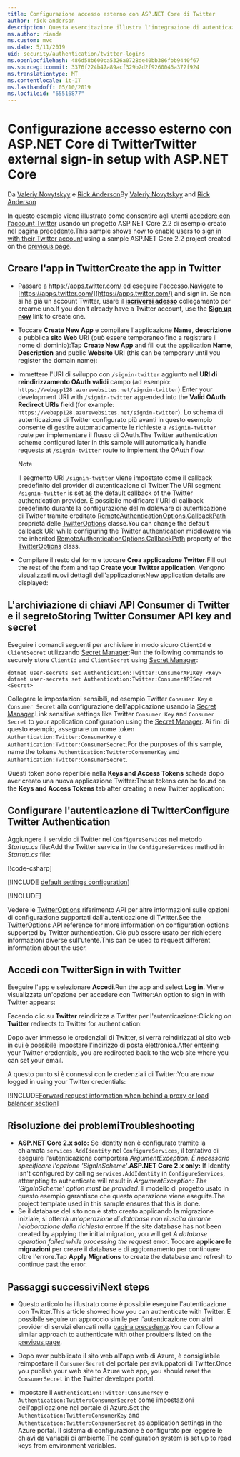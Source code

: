 ```yaml
---
title: Configurazione accesso esterno con ASP.NET Core di Twitter
author: rick-anderson
description: Questa esercitazione illustra l'integrazione di autenticazione dell'utente account Twitter in un'app ASP.NET Core esistente.
ms.author: riande
ms.custom: mvc
ms.date: 5/11/2019
uid: security/authentication/twitter-logins
ms.openlocfilehash: 486d58b600ca5326a0728de40bb386fbb9440f67
ms.sourcegitcommit: 3376f224b47a89acf329b2d2f9260046a372f924
ms.translationtype: MT
ms.contentlocale: it-IT
ms.lasthandoff: 05/10/2019
ms.locfileid: "65516877"
---
```

# <a name="twitter-external-sign-in-setup-with-aspnet-core"></a><span data-ttu-id="4aa19-103">Configurazione accesso esterno con ASP.NET Core di Twitter</span><span class="sxs-lookup"><span data-stu-id="4aa19-103">Twitter external sign-in setup with ASP.NET Core</span></span>

<span data-ttu-id="4aa19-104">Da [Valeriy Novytskyy](https://github.com/01binary) e [Rick Anderson](https://twitter.com/RickAndMSFT)</span><span class="sxs-lookup"><span data-stu-id="4aa19-104">By [Valeriy Novytskyy](https://github.com/01binary) and [Rick Anderson](https://twitter.com/RickAndMSFT)</span></span>

<span data-ttu-id="4aa19-105">In questo esempio viene illustrato come consentire agli utenti [accedere con l'account Twitter](https://dev.twitter.com/web/sign-in/desktop-browser) usando un progetto ASP.NET Core 2.2 di esempio creato nel [pagina precedente](xref:security/authentication/social/index).</span><span class="sxs-lookup"><span data-stu-id="4aa19-105">This sample shows how to enable users to [sign in with their Twitter account](https://dev.twitter.com/web/sign-in/desktop-browser) using a sample ASP.NET Core 2.2 project created on the [previous page](xref:security/authentication/social/index).</span></span>

## <a name="create-the-app-in-twitter"></a><span data-ttu-id="4aa19-106">Creare l'app in Twitter</span><span class="sxs-lookup"><span data-stu-id="4aa19-106">Create the app in Twitter</span></span>

* <span data-ttu-id="4aa19-107">Passare a [ https://apps.twitter.com/ ](https://apps.twitter.com/) ed eseguire l'accesso.</span><span class="sxs-lookup"><span data-stu-id="4aa19-107">Navigate to [https://apps.twitter.com/](https://apps.twitter.com/) and sign in.</span></span> <span data-ttu-id="4aa19-108">Se non si ha già un account Twitter, usare il **[iscriversi adesso](https://twitter.com/signup)** collegamento per crearne uno.</span><span class="sxs-lookup"><span data-stu-id="4aa19-108">If you don't already have a Twitter account, use the **[Sign up now](https://twitter.com/signup)** link to create one.</span></span>

* <span data-ttu-id="4aa19-109">Toccare **Create New App** e compilare l'applicazione **Name**, **descrizione** e pubblica **sito Web** URI (può essere temporaneo fino a registrare il nome di dominio):</span><span class="sxs-lookup"><span data-stu-id="4aa19-109">Tap **Create New App** and fill out the application **Name**, **Description** and public **Website** URI (this can be temporary until you register the domain name):</span></span>

* <span data-ttu-id="4aa19-110">Immettere l'URI di sviluppo con `/signin-twitter` aggiunto nel **URI di reindirizzamento OAuth validi** campo (ad esempio: `https://webapp128.azurewebsites.net/signin-twitter`).</span><span class="sxs-lookup"><span data-stu-id="4aa19-110">Enter your development URI with `/signin-twitter` appended into the **Valid OAuth Redirect URIs** field (for example: `https://webapp128.azurewebsites.net/signin-twitter`).</span></span> <span data-ttu-id="4aa19-111">Lo schema di autenticazione di Twitter configurato più avanti in questo esempio consente di gestire automaticamente le richieste a `/signin-twitter` route per implementare il flusso di OAuth.</span><span class="sxs-lookup"><span data-stu-id="4aa19-111">The Twitter authentication scheme configured later in this sample will automatically handle requests at `/signin-twitter` route to implement the OAuth flow.</span></span>

  > [!NOTE]
  > <span data-ttu-id="4aa19-112">Il segmento URI `/signin-twitter` viene impostato come il callback predefinito del provider di autenticazione di Twitter.</span><span class="sxs-lookup"><span data-stu-id="4aa19-112">The URI segment `/signin-twitter` is set as the default callback of the Twitter authentication provider.</span></span> <span data-ttu-id="4aa19-113">È possibile modificare l'URI di callback predefinito durante la configurazione del middleware di autenticazione di Twitter tramite ereditato [RemoteAuthenticationOptions.CallbackPath](/dotnet/api/microsoft.aspnetcore.authentication.remoteauthenticationoptions.callbackpath) proprietà delle [TwitterOptions](/dotnet/api/microsoft.aspnetcore.authentication.twitter.twitteroptions) classe.</span><span class="sxs-lookup"><span data-stu-id="4aa19-113">You can change the default callback URI while configuring the Twitter authentication middleware via the inherited [RemoteAuthenticationOptions.CallbackPath](/dotnet/api/microsoft.aspnetcore.authentication.remoteauthenticationoptions.callbackpath) property of the [TwitterOptions](/dotnet/api/microsoft.aspnetcore.authentication.twitter.twitteroptions) class.</span></span>

* <span data-ttu-id="4aa19-114">Compilare il resto del form e toccare **Crea applicazione Twitter**.</span><span class="sxs-lookup"><span data-stu-id="4aa19-114">Fill out the rest of the form and tap **Create your Twitter application**.</span></span> <span data-ttu-id="4aa19-115">Vengono visualizzati nuovi dettagli dell'applicazione:</span><span class="sxs-lookup"><span data-stu-id="4aa19-115">New application details are displayed:</span></span>

## <a name="storing-twitter-consumer-api-key-and-secret"></a><span data-ttu-id="4aa19-116">L'archiviazione di chiavi API Consumer di Twitter e il segreto</span><span class="sxs-lookup"><span data-stu-id="4aa19-116">Storing Twitter Consumer API key and secret</span></span>

<span data-ttu-id="4aa19-117">Eseguire i comandi seguenti per archiviare in modo sicuro `ClientId` e `ClientSecret` utilizzando [Secret Manager](xref:security/app-secrets):</span><span class="sxs-lookup"><span data-stu-id="4aa19-117">Run the following commands to securely store `ClientId` and `ClientSecret` using [Secret Manager](xref:security/app-secrets):</span></span>

```console
dotnet user-secrets set Authentication:Twitter:ConsumerAPIKey <Key>
dotnet user-secrets set Authentication:Twitter:ConsumerAPISecret <Secret>
```

<span data-ttu-id="4aa19-118">Collegare le impostazioni sensibili, ad esempio Twitter `Consumer Key` e `Consumer Secret` alla configurazione dell'applicazione usando la [Secret Manager](xref:security/app-secrets).</span><span class="sxs-lookup"><span data-stu-id="4aa19-118">Link sensitive settings like Twitter `Consumer Key` and `Consumer Secret` to your application configuration using the [Secret Manager](xref:security/app-secrets).</span></span> <span data-ttu-id="4aa19-119">Ai fini di questo esempio, assegnare un nome token `Authentication:Twitter:ConsumerKey` e `Authentication:Twitter:ConsumerSecret`.</span><span class="sxs-lookup"><span data-stu-id="4aa19-119">For the purposes of this sample, name the tokens `Authentication:Twitter:ConsumerKey` and `Authentication:Twitter:ConsumerSecret`.</span></span>

<span data-ttu-id="4aa19-120">Questi token sono reperibile nella **Keys and Access Tokens** scheda dopo aver creato una nuova applicazione Twitter:</span><span class="sxs-lookup"><span data-stu-id="4aa19-120">These tokens can be found on the **Keys and Access Tokens** tab after creating a new Twitter application:</span></span>

## <a name="configure-twitter-authentication"></a><span data-ttu-id="4aa19-121">Configurare l'autenticazione di Twitter</span><span class="sxs-lookup"><span data-stu-id="4aa19-121">Configure Twitter Authentication</span></span>

<span data-ttu-id="4aa19-122">Aggiungere il servizio di Twitter nel `ConfigureServices` nel metodo *Startup.cs* file:</span><span class="sxs-lookup"><span data-stu-id="4aa19-122">Add the Twitter service in the `ConfigureServices` method in *Startup.cs* file:</span></span>

[!code-csharp[](~/security/authentication/social/social-code/StartupTwitter.cs?name=snippet&highlight=10-14)]

[!INCLUDE [default settings configuration](includes/default-settings.md)]

[!INCLUDE[](includes/chain-auth-providers.md)]

<span data-ttu-id="4aa19-123">Vedere le [TwitterOptions](/dotnet/api/microsoft.aspnetcore.builder.twitteroptions) riferimento API per altre informazioni sulle opzioni di configurazione supportati dall'autenticazione di Twitter.</span><span class="sxs-lookup"><span data-stu-id="4aa19-123">See the [TwitterOptions](/dotnet/api/microsoft.aspnetcore.builder.twitteroptions) API reference for more information on configuration options supported by Twitter authentication.</span></span> <span data-ttu-id="4aa19-124">Ciò può essere usato per richiedere informazioni diverse sull'utente.</span><span class="sxs-lookup"><span data-stu-id="4aa19-124">This can be used to request different information about the user.</span></span>

## <a name="sign-in-with-twitter"></a><span data-ttu-id="4aa19-125">Accedi con Twitter</span><span class="sxs-lookup"><span data-stu-id="4aa19-125">Sign in with Twitter</span></span>

<span data-ttu-id="4aa19-126">Eseguire l'app e selezionare **Accedi**.</span><span class="sxs-lookup"><span data-stu-id="4aa19-126">Run the app and select **Log in**.</span></span> <span data-ttu-id="4aa19-127">Viene visualizzata un'opzione per accedere con Twitter:</span><span class="sxs-lookup"><span data-stu-id="4aa19-127">An option to sign in with Twitter appears:</span></span>

<span data-ttu-id="4aa19-128">Facendo clic su **Twitter** reindirizza a Twitter per l'autenticazione:</span><span class="sxs-lookup"><span data-stu-id="4aa19-128">Clicking on **Twitter** redirects to Twitter for authentication:</span></span>

<span data-ttu-id="4aa19-129">Dopo aver immesso le credenziali di Twitter, si verrà reindirizzati al sito web in cui è possibile impostare l'indirizzo di posta elettronica.</span><span class="sxs-lookup"><span data-stu-id="4aa19-129">After entering your Twitter credentials, you are redirected back to the web site where you can set your email.</span></span>

<span data-ttu-id="4aa19-130">A questo punto si è connessi con le credenziali di Twitter:</span><span class="sxs-lookup"><span data-stu-id="4aa19-130">You are now logged in using your Twitter credentials:</span></span>

[!INCLUDE[Forward request information when behind a proxy or load balancer section](includes/forwarded-headers-middleware.md)]

## <a name="troubleshooting"></a><span data-ttu-id="4aa19-131">Risoluzione dei problemi</span><span class="sxs-lookup"><span data-stu-id="4aa19-131">Troubleshooting</span></span>

* <span data-ttu-id="4aa19-132">**ASP.NET Core 2.x solo:** Se Identity non è configurato tramite la chiamata `services.AddIdentity` nel `ConfigureServices`, il tentativo di eseguire l'autenticazione comporterà *ArgumentException: È necessario specificare l'opzione 'SignInScheme'*.</span><span class="sxs-lookup"><span data-stu-id="4aa19-132">**ASP.NET Core 2.x only:** If Identity isn't configured by calling `services.AddIdentity` in `ConfigureServices`, attempting to authenticate will result in *ArgumentException: The 'SignInScheme' option must be provided*.</span></span> <span data-ttu-id="4aa19-133">Il modello di progetto usato in questo esempio garantisce che questa operazione viene eseguita.</span><span class="sxs-lookup"><span data-stu-id="4aa19-133">The project template used in this sample ensures that this is done.</span></span>
* <span data-ttu-id="4aa19-134">Se il database del sito non è stato creato applicando la migrazione iniziale, si otterrà *un'operazione di database non riuscita durante l'elaborazione della richiesta* errore.</span><span class="sxs-lookup"><span data-stu-id="4aa19-134">If the site database has not been created by applying the initial migration, you will get *A database operation failed while processing the request* error.</span></span> <span data-ttu-id="4aa19-135">Toccare **applicare le migrazioni** per creare il database e di aggiornamento per continuare oltre l'errore.</span><span class="sxs-lookup"><span data-stu-id="4aa19-135">Tap **Apply Migrations** to create the database and refresh to continue past the error.</span></span>

## <a name="next-steps"></a><span data-ttu-id="4aa19-136">Passaggi successivi</span><span class="sxs-lookup"><span data-stu-id="4aa19-136">Next steps</span></span>

* <span data-ttu-id="4aa19-137">Questo articolo ha illustrato come è possibile eseguire l'autenticazione con Twitter.</span><span class="sxs-lookup"><span data-stu-id="4aa19-137">This article showed how you can authenticate with Twitter.</span></span> <span data-ttu-id="4aa19-138">È possibile seguire un approccio simile per l'autenticazione con altri provider di servizi elencati nella [pagina precedente](xref:security/authentication/social/index).</span><span class="sxs-lookup"><span data-stu-id="4aa19-138">You can follow a similar approach to authenticate with other providers listed on the [previous page](xref:security/authentication/social/index).</span></span>

* <span data-ttu-id="4aa19-139">Dopo aver pubblicato il sito web all'app web di Azure, è consigliabile reimpostare il `ConsumerSecret` del portale per sviluppatori di Twitter.</span><span class="sxs-lookup"><span data-stu-id="4aa19-139">Once you publish your web site to Azure web app, you should reset the `ConsumerSecret` in the Twitter developer portal.</span></span>

* <span data-ttu-id="4aa19-140">Impostare il `Authentication:Twitter:ConsumerKey` e `Authentication:Twitter:ConsumerSecret` come impostazioni dell'applicazione nel portale di Azure.</span><span class="sxs-lookup"><span data-stu-id="4aa19-140">Set the `Authentication:Twitter:ConsumerKey` and `Authentication:Twitter:ConsumerSecret` as application settings in the Azure portal.</span></span> <span data-ttu-id="4aa19-141">Il sistema di configurazione è configurato per leggere le chiavi da variabili di ambiente.</span><span class="sxs-lookup"><span data-stu-id="4aa19-141">The configuration system is set up to read keys from environment variables.</span></span>